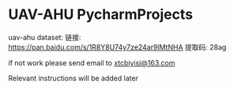 # UAV-AHU PycharmProjects

uav-ahu dataset:
链接: https://pan.baidu.com/s/1R8Y8U74y7ze24ar9lMtNHA 提取码: 28ag

if not work please send email to xtcbiyisi@163.com

Relevant instructions will be added later 
